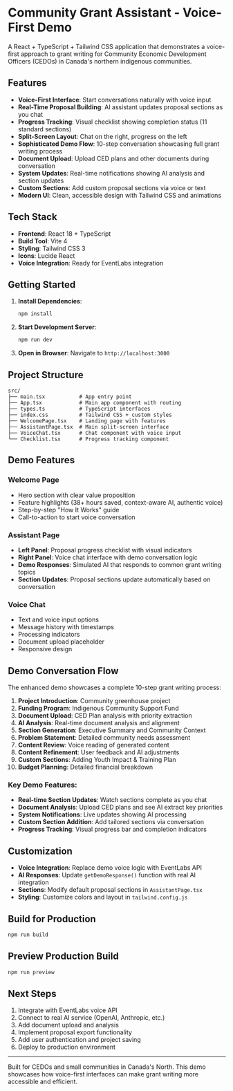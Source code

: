 # Community Grant Assistant - Voice-First Demo

A React + TypeScript + Tailwind CSS application that demonstrates a voice-first approach to grant writing for Community Economic Development Officers (CEDOs) in Canada's northern indigenous communities.

## Features

- **Voice-First Interface**: Start conversations naturally with voice input
- **Real-Time Proposal Building**: AI assistant updates proposal sections as you chat
- **Progress Tracking**: Visual checklist showing completion status (11 standard sections)
- **Split-Screen Layout**: Chat on the right, progress on the left
- **Sophisticated Demo Flow**: 10-step conversation showcasing full grant writing process
- **Document Upload**: Upload CED plans and other documents during conversation
- **System Updates**: Real-time notifications showing AI analysis and section updates
- **Custom Sections**: Add custom proposal sections via voice or text
- **Modern UI**: Clean, accessible design with Tailwind CSS and animations

## Tech Stack

- **Frontend**: React 18 + TypeScript
- **Build Tool**: Vite 4
- **Styling**: Tailwind CSS 3
- **Icons**: Lucide React
- **Voice Integration**: Ready for EventLabs integration

## Getting Started

1. **Install Dependencies**:
   ```bash
   npm install
   ```

2. **Start Development Server**:
   ```bash
   npm run dev
   ```

3. **Open in Browser**:
   Navigate to `http://localhost:3000`

## Project Structure

```
src/
├── main.tsx           # App entry point
├── App.tsx            # Main app component with routing
├── types.ts           # TypeScript interfaces
├── index.css          # Tailwind CSS + custom styles
├── WelcomePage.tsx    # Landing page with features
├── AssistantPage.tsx  # Main split-screen interface
├── VoiceChat.tsx      # Chat component with voice input
└── Checklist.tsx      # Progress tracking component
```

## Demo Features

### Welcome Page
- Hero section with clear value proposition
- Feature highlights (38+ hours saved, context-aware AI, authentic voice)
- Step-by-step "How It Works" guide
- Call-to-action to start voice conversation

### Assistant Page
- **Left Panel**: Proposal progress checklist with visual indicators
- **Right Panel**: Voice chat interface with demo conversation logic
- **Demo Responses**: Simulated AI that responds to common grant writing topics
- **Section Updates**: Proposal sections update automatically based on conversation

### Voice Chat
- Text and voice input options
- Message history with timestamps
- Processing indicators
- Document upload placeholder
- Responsive design

## Demo Conversation Flow

The enhanced demo showcases a complete 10-step grant writing process:

1. **Project Introduction**: Community greenhouse project
2. **Funding Program**: Indigenous Community Support Fund
3. **Document Upload**: CED Plan analysis with priority extraction
4. **AI Analysis**: Real-time document analysis and alignment
5. **Section Generation**: Executive Summary and Community Context
6. **Problem Statement**: Detailed community needs assessment
7. **Content Review**: Voice reading of generated content
8. **Content Refinement**: User feedback and AI adjustments
9. **Custom Sections**: Adding Youth Impact & Training Plan
10. **Budget Planning**: Detailed financial breakdown

### Key Demo Features:
- **Real-time Section Updates**: Watch sections complete as you chat
- **Document Analysis**: Upload CED plans and see AI extract key priorities
- **System Notifications**: Live updates showing AI processing
- **Custom Section Addition**: Add tailored sections via conversation
- **Progress Tracking**: Visual progress bar and completion indicators

## Customization

- **Voice Integration**: Replace demo voice logic with EventLabs API
- **AI Responses**: Update `getDemoResponse()` function with real AI integration
- **Sections**: Modify default proposal sections in `AssistantPage.tsx`
- **Styling**: Customize colors and layout in `tailwind.config.js`

## Build for Production

```bash
npm run build
```

## Preview Production Build

```bash
npm run preview
```

## Next Steps

1. Integrate with EventLabs voice API
2. Connect to real AI service (OpenAI, Anthropic, etc.)
3. Add document upload and analysis
4. Implement proposal export functionality
5. Add user authentication and project saving
6. Deploy to production environment

---

Built for CEDOs and small communities in Canada's North. This demo showcases how voice-first interfaces can make grant writing more accessible and efficient.
